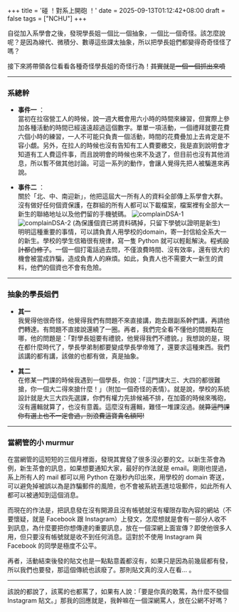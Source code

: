 +++
title = '碰 ！對系上開砲 ！'
date = 2025-09-13T01:12:42+08:00
draft = false
tags = ["NCHU"]
+++

自從加入系學會之後，發現學長姐一個比一個抽象，一個比一個奇怪。該怎麼說呢？是因為線代、微積分、數導這些課太抽象，所以把學長姐們都變得奇奇怪怪了嗎？  
<!--more--> 

接下來將帶領各位看看各種奇怪學長姐的奇怪行為！~~其實就是一個一個抓出來噴~~  

***
### 系總幹   
* **事件一** ：  
  當初在拉宿營工人的時候，說一週大概會用六小時的時間來練習，但實際上參加各種活動的時間已經遠遠超過這個數字。單單一項活動，一個禮拜就要花費六個小時的練習，一人不可能只負責一個活動，時間的花費疊加上去肯定是不容小覷。另外，在拉人的時候也沒有告知有工人費要繳交，我是直到說明會才知道有工人費這件事，而且說明會的時候也來不及退了，但目前也沒有其他消息，所以暫不做其他討論。可這一系列的動作，會讓人覺得先把人被騙進來再說。

- **事件二** ：  
  關於「北、中、南迎新」，他把這屆大一所有人的資料全部傳上系學會大群。沒有做好任何個資保護，在群組的所有人都可以下載檔案，檔案裡有全部大一新生的聯絡地址以及他們留的手機號碼。
  ![complainDSA-1](/images/complainDSA/complainDSA-1.JPG)
  ![complainDSA-2](/images/complainDSA/complainDSA-2.PNG)
  (為保護個資已將資料碼掉，只留下學號以證明是新生)  
  明明這種重要的事情，可以請負責人用學校的domain，寄一封信給全系大一的新生。學校的學生信箱很有規律，寫一隻 Python 就可以輕鬆解決。~~程式設計都白修了~~。一個一個打電話過去問，不僅浪費時間、沒有效率，還有很大的機會被當成詐騙，造成負責人的麻煩。如此，負責人也不需要大一新生的資料，他們的個資也不會有危險。

***

### 抽象的學長姐們
  
* **其一**  
  我覺得他很奇怪，他覺得我們有問題不來直接講，跑去跟副系幹們講，再請他們轉達。有問題不直接說還繞了一圈。再者，我們完全看不懂他的問題點在哪，他的問題是：「對學長姐要有禮貌，他覺得我們不禮貌。」我想說的是，現在都什麼時代了，學長學弟制都要變成學長學帝雉了，還要求這種東西。我們該講的都有講，該做的也都有做，真是抽象。

- **其二**  
  在修某一門課的時候我遇到一個學長，你說：「這門課大三、大四的都很難搶，你一個大二得來搶什麼！」（附加一個奇怪的表情）。就是說，學校的系統設計就是大三大四先選課，你們有權力先排候補不排，在加簽的時候來嘴砲，沒有邏輯就算了，也沒有意義。這麼沒有邏輯，難怪一堆課沒過。~~就算這門課你有選上也不一定會過，別浪費這寶貴名額阿!~~

***
### 當網管的小 murmur
在當網管的這短短的三個月裡面，發現其實發了很多沒必要的文。以新生茶會為例，新生茶會的訊息，如果想要通知大家，最好的作法就是 email。剛剛也提過，系上所有人的 mail 都可以用 Python 在幾秒內印出來，用學校的 domain 寄送，可以避免掉被誤以為是詐騙郵件的風險，也不會被系統丟進垃圾郵件，如此所有人都可以被通知到這個消息。

而現在的作法是，把訊息發在沒有開源且沒有帳號就沒有權限存取內容的網站（不要懷疑，就是 Facebook 跟 Instagram）上發文，怎麼想就是會有一部分人收不到訊息，為什麼要把你想傳達的重要訊息，放在一個深網上面宣傳？即使他很多人用，但只要沒有帳號就是收不到任何消息。這對於不使用 Instagram 與 Facebook 的同學是極度不公平。  

再者，活動結束後發的貼文也是一點點意義都沒有，如果只是因為前幾屆都有發，所以我們也要發，那這個傳統也該廢了。那則貼文真的沒人在看... 。

***
該說的都說了，該罵的也都罵了，如果有人說：「要是你真的敢罵，為什麼不發個 Instagram 貼文。」那我的回應就是，我幹嘛在一個深網罵人，放在公網不好嗎？





